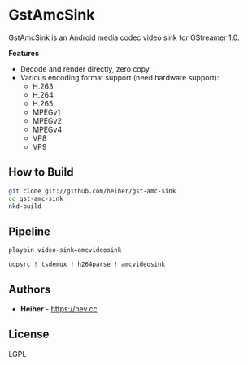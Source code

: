 # GstAmcSink

GstAmcSink is an Android media codec video sink for GStreamer 1.0.

**Features**
* Decode and render directly, zero copy.
* Various encoding format support (need hardware support):
  * H.263
  * H.264
  * H.265
  * MPEGv1
  * MPEGv2
  * MPEGv4
  * VP8
  * VP9

## How to Build

```bash
git clone git://github.com/heiher/gst-amc-sink
cd gst-amc-sink
nkd-build
```

## Pipeline

```
playbin video-sink=amcvideosink

udpsrc ! tsdemux ! h264parse ! amcvideosink
```

## Authors
* **Heiher** - https://hev.cc

## License
LGPL
